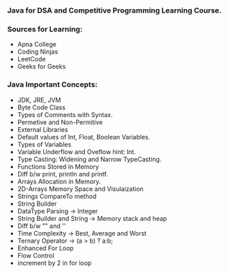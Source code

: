 ### Java for DSA and Competitive Programming Learning Course.

### Sources for Learning:
- Apna College
- Coding Ninjas
- LeetCode
- Geeks for Geeks

### Java Important Concepts:
- JDK, JRE, JVM
- Byte Code Class
- Types of Comments with Syntax.
- Permetive and Non-Permitive
- External Libraries
- Default values of Int, Float, Boolean Variables.
- Types of Variables
- Variable Underflow and Oveflow hint: Int.
- Type Casting: Widening and Narrow TypeCasting.
- Functions Stored in Memory
- Diff b/w print, println and printf.
- Arrays Allocation in Memory.
- 2D-Arrays Memory Space and  Visulaization
- Strings CompareTo method
- String Builder
- DataType Parsing -> Integer
- String Builder and String -> Memory stack and heap
- Diff b/w ""  and ''
- Time Complexity -> Best, Average and Worst
- Ternary Operator -> (a > b) ? a:b;
- Enhanced For Loop
- Flow Control 
- increment by 2 in for loop